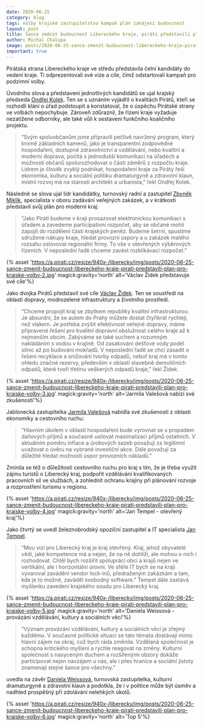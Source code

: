 ```yaml
---
date: 2020-06-25
category: blog
tags: volby krajské zastupitelstvo kampaň plán zahájení budoucnost
layout: post
title: Šance změnit budoucnost Libereckého kraje, piráti představili plán pro krajské volby 
author: Michal Chalupa
image: posts/2020-06-25-sance-zmenit-budoucnost-libereckeho-kraje-pirati-predstavili-plan-pro-krajske-volby.jpg
important: true
---
```


Pirátská strana Libereckého kraje ve středu představila čelní kandidáty do vedení kraje. Ti odprezentovali své vize a cíle, čímž odstartovali kampaň pro podzimní volby.

Úvodního slova a představení jednotlivých kandidátů se ujal krajský předseda [Ondřej Kolek](/lide/ondrej-kolek). Ten se s uznáním vyjádřil o kvalitách Pirátů, kteří se rozhodli klání o úřad podstoupit a konstatoval, že o úspěchu Pirátské strany ve volbách nepochybuje. Zároveň zdůraznil, že řízení kraje vyžaduje nezatížené odborníky, ale také vůli k sestavení funkčního koaličního projektu.

> “Svým spoluobčanům jsme připravili pečlivě navržený program, který kromě základních kamenů, jako je transparentní zodpovědné hospodaření, dostupné zdravotnictví a vzdělávání, nebo kvalitní a moderní doprava, počítá s jednodušší komunikací na úřadech a možností občanů spolurozhodovat o části záměrů z rozpočtu kraje. Lídrem je člověk zvyklý podnikat, hospodaření kraje za Piráty řeší ekonomka, kulturu a sociální politiku dramaturgyně a zdravotní klaun, místní rozvoj má na starosti architekt a urbanista," řekl Ondřej Kolek.

Následně se slova ujal lídr kandidátky, turnovský radní a zastupitel [Zbyněk Miklík](/lide/zbynek-miklik), specialista v oboru zadávání veřejných zakázek, a v krátkosti představil svůj plán pro moderní kraj: 
> “Jako Piráti budeme v kraji prosazovat elektronickou komunikaci s úřadem a zavedeme participativní rozpočet, aby se občané mohli zapojit do rozdělení části krajských peněz. Budeme šetrní, spustíme sdružené nákupy kraje, hledat provozní úspory a u zakázek malého rozsahu oslovovat regionální firmy. To vše v otevřených výběrových řízeních. V neposlední řadě chceme zavést rozklikávací rozpočet.” 

{% asset 'https://a.pirati.cz/resize/940x-/liberecky/img/posts/2020-06-25-sance-zmenit-budoucnost-libereckeho-kraje-pirati-predstavili-plan-pro-krajske-volby-2.jpg' magick:gravity='north' alt='Václav Židek představuje své cíle'%}

Jako dvojka Pirátů představil své cíle [Václav Židek](/lide/vaclav-zidek). Ten se soustředí na oblasti dopravy, modrozelené infrastruktury a životního prostředí. 
> “Chceme propojit kraj se zbytkem republiky kvalitní infrastrukturou. Je absurdní, že se autem do Prahy můžete dostat čtyřikrát rychleji, než vlakem. Je potřeba zvýšit efektivnost veřejné dopravy, máme připravené řešení pro kvalitní dopravní obslužnost celého kraje až k nejmenším obcím. Zabýváme se také suchem a rozumným nakládáním s vodou v krajině. Od zasakování dešťové vody podél silnic až po budování mokřadů. V neposlední řadě se chci zasadit o řešení recyklace a snižování tvorby odpadů, neboť kraj má v tomto ohledu značné rezervy, především v oblasti stavebně demoličních odpadů, které tvoří třetinu veškerých odpadů kraje,” řekl Židek.

{% asset 'https://a.pirati.cz/resize/940x-/liberecky/img/posts/2020-06-25-sance-zmenit-budoucnost-libereckeho-kraje-pirati-predstavili-plan-pro-krajske-volby-3.jpg' magick:gravity='north' alt='Jarmila Valešová nabízí své zkušenosti'%}

Jablonecká zastupitelka [Jarmila Valešová](/lide/jarmila-valesova) nabídla své zkušenosti z oblasti ekonomiky a cestovního ruchu: 
> “Hlavním úkolem v oblasti hospodaření bude vyrovnat se s propadem daňových příjmů a současně usilovat maximalizaci příjmů ostatních. V aktuálním poměru inflace a úrokových sazeb  považuji za legitimní uvažovat o úvěru na vybrané investiční akce. Dále považuji za důležité hledat možnosti úspor provozních nákladů.” 

Zmínila se též o důležitosti cestovního ruchu pro kraj s tím, že je třeba využít zájmu turistů o Liberecký kraj, podpořit vzdělávání kvalifikovaných pracovních sil ve službách, a zohlednit ochranu krajiny při plánování rozvoje a rozprostření turismu v regionu.

{% asset 'https://a.pirati.cz/resize/940x-/liberecky/img/posts/2020-06-25-sance-zmenit-budoucnost-libereckeho-kraje-pirati-predstavili-plan-pro-krajske-volby-4.jpg' magick:gravity='north' alt='Jan Tempel - otevřený kraj'%}

Jako čtvrtý se uvedl železnobrodský opoziční zastupitel a IT specialista [Jan Tempel](/lide/jan-tempel).
> “Mou vizí pro Liberecký kraj je kraj otevřený. Kraj, jehož obyvatelé vědí, jaké kompetence má a nejen, že na ně dohlíží, ale mohou o nich i rozhodovat. Chtěl bych rozšířit spolupráci obcí a krajů nejen ve vertikální, ale i horizontální úrovni. Ve sféře IT bych se na kraji vyvaroval zavádění vendor lock-inů, předraženým zakázkám a tam, kde je to možné, zaváděl svobodný software.” Tempel dále zastává myšlenku zavedení krajského soudu pro Liberecký kraj.

{% asset 'https://a.pirati.cz/resize/940x-/liberecky/img/posts/2020-06-25-sance-zmenit-budoucnost-libereckeho-kraje-pirati-predstavili-plan-pro-krajske-volby-5.jpg' magick:gravity='north' alt='Daniela Weissová - provázání vzdělávání, kultury a sociálních věcí'%}

> “Význam provázání vzdělávání, kultury a sociálních věcí je zřejmý každému. V současné politické situaci se tato témata dostávají mimo hlavní zájem na okraj, což bych ráda změnila. Vzdělaná společnost je schopna kritického myšlení a rychle reagovat na změny. Kulturní společnost s nasyceným duchem a rozšířenými obzory dokáže participovat nejen navzájem u nás, ale i přes hranice a sociální jistoty znamenají stejné šance pro všechny.”

uvedla na závěr [Daniela Weissová](/lide/daniela-weissova), turnovská zastupitelka, kulturní dramaturgyně a zdravotní klaun a podotkla, že i v politice může být úsměv a nadhled prospěšný při zdolávání nelehkých úkolů.

{% asset 'https://a.pirati.cz/resize/940x-/liberecky/img/posts/2020-06-25-sance-zmenit-budoucnost-libereckeho-kraje-pirati-predstavili-plan-pro-krajske-volby-6.jpg' magick:gravity='north' alt='Top 5'%}
